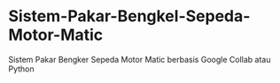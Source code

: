 # Sistem-Pakar-Bengkel-Sepeda-Motor-Matic
Sistem Pakar Bengker Sepeda Motor Matic berbasis Google Collab atau Python
